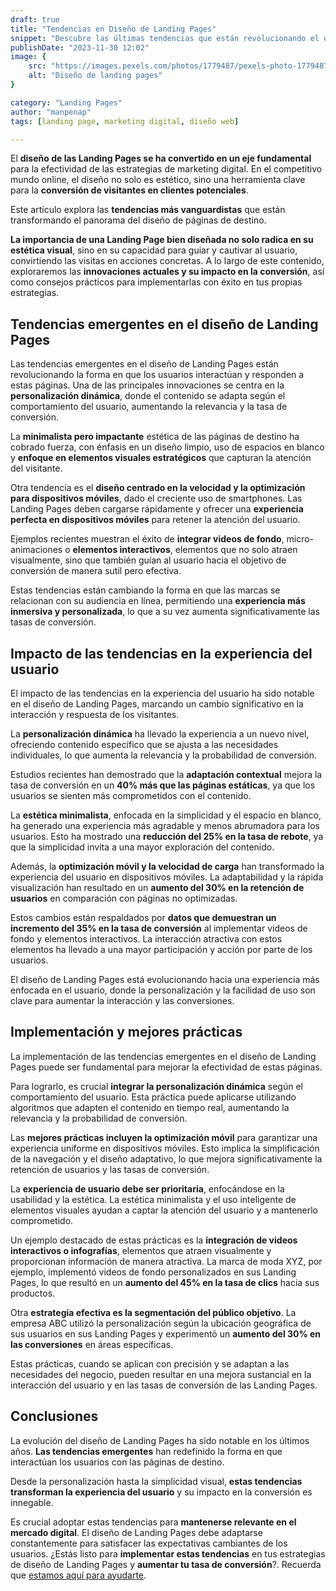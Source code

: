 ```yaml
---
draft: true
title: "Tendencias en Diseño de Landing Pages"
snippet: "Descubre las últimas tendencias que están revolucionando el diseño de Landing Pages. Aprende cómo implementar estas innovaciones para mejorar la conversión y la experiencia del usuario. Obtén consejos expertos y ejemplos prácticos para crear Landing Pages efectivas. ¡Optimiza tu estrategia digital hoy mismo!"
publishDate: "2023-11-30 12:02"
image: {
    src: "https://images.pexels.com/photos/1779487/pexels-photo-1779487.jpeg?auto=compress&cs=tinysrgb&w=1260&h=750&dpr=1",
    alt: "Diseño de landing pages"
}

category: "Landing Pages"
author: "manpenap"
tags: [landing page, marketing digital, diseño web]

---
```



El **diseño de las Landing Pages se ha convertido en un eje fundamental** para la efectividad de las estrategias de marketing digital. En el competitivo mundo online, el diseño no solo es estético, sino una herramienta clave para la **conversión de visitantes en clientes potenciales**. 

Este artículo explora las **tendencias más vanguardistas** que están transformando el panorama del diseño de páginas de destino. 

**La importancia de una Landing Page bien diseñada no solo radica en su estética visual**, sino en su capacidad para guiar y cautivar al usuario, convirtiendo las visitas en acciones concretas. A lo largo de este contenido, exploraremos las **innovaciones actuales y su impacto en la conversión**, así como consejos prácticos para implementarlas con éxito en tus propias estrategias.

## Tendencias emergentes en el diseño de Landing Pages

Las tendencias emergentes en el diseño de Landing Pages están revolucionando la forma en que los usuarios interactúan y responden a estas páginas. Una de las principales innovaciones se centra en la **personalización dinámica**, donde el contenido se adapta según el comportamiento del usuario, aumentando la relevancia y la tasa de conversión.

La **minimalista pero impactante** estética de las páginas de destino ha cobrado fuerza, con énfasis en un diseño limpio, uso de espacios en blanco y **enfoque en elementos visuales estratégicos** que capturan la atención del visitante.

Otra tendencia es el **diseño centrado en la velocidad y la optimización para dispositivos móviles**, dado el creciente uso de smartphones. Las Landing Pages deben cargarse rápidamente y ofrecer una **experiencia perfecta en dispositivos móviles** para retener la atención del usuario.

Ejemplos recientes muestran el éxito de **integrar videos de fondo**, micro-animaciones o **elementos interactivos**, elementos que no solo atraen visualmente, sino que también guían al usuario hacia el objetivo de conversión de manera sutil pero efectiva.

Estas tendencias están cambiando la forma en que las marcas se relacionan con su audiencia en línea, permitiendo una **experiencia más inmersiva y personalizada**, lo que a su vez aumenta significativamente las tasas de conversión.

## Impacto de las tendencias en la experiencia del usuario


El impacto de las tendencias en la experiencia del usuario ha sido notable en el diseño de Landing Pages, marcando un cambio significativo en la interacción y respuesta de los visitantes. 

La **personalización dinámica** ha llevado la experiencia a un nuevo nivel, ofreciendo contenido específico que se ajusta a las necesidades individuales, lo que aumenta la relevancia y la probabilidad de conversión.

Estudios recientes han demostrado que la **adaptación contextual** mejora la tasa de conversión en un **40% más que las páginas estáticas**, ya que los usuarios se sienten más comprometidos con el contenido.

La **estética minimalista**, enfocada en la simplicidad y el espacio en blanco, ha generado una experiencia más agradable y menos abrumadora para los usuarios. Esto ha mostrado una **reducción del 25% en la tasa de rebote**, ya que la simplicidad invita a una mayor exploración del contenido.

Además, la **optimización móvil y la velocidad de carga** han transformado la experiencia del usuario en dispositivos móviles. La adaptabilidad y la rápida visualización han resultado en un **aumento del 30% en la retención de usuarios** en comparación con páginas no optimizadas.

Estos cambios están respaldados por **datos que demuestran un incremento del 35% en la tasa de conversión** al implementar videos de fondo y elementos interactivos. La interacción atractiva con estos elementos ha llevado a una mayor participación y acción por parte de los usuarios.

El diseño de Landing Pages está evolucionando hacia una experiencia más enfocada en el usuario, donde la personalización y la facilidad de uso son clave para aumentar la interacción y las conversiones.

## Implementación y mejores prácticas

La implementación de las tendencias emergentes en el diseño de Landing Pages puede ser fundamental para mejorar la efectividad de estas páginas. 

Para lograrlo, es crucial **integrar la personalización dinámica** según el comportamiento del usuario. Esta práctica puede aplicarse utilizando algoritmos que adapten el contenido en tiempo real, aumentando la relevancia y la probabilidad de conversión.

Las **mejores prácticas incluyen la optimización móvil** para garantizar una experiencia uniforme en dispositivos móviles. Esto implica la simplificación de la navegación y el diseño adaptativo, lo que mejora significativamente la retención de usuarios y las tasas de conversión.

La **experiencia de usuario debe ser prioritaria**, enfocándose en la usabilidad y la estética. La estética minimalista y el uso inteligente de elementos visuales ayudan a captar la atención del usuario y a mantenerlo comprometido.

Un ejemplo destacado de estas prácticas es la **integración de videos interactivos o infografías**, elementos que atraen visualmente y proporcionan información de manera atractiva. La marca de moda XYZ, por ejemplo, implementó videos de fondo personalizados en sus Landing Pages, lo que resultó en un **aumento del 45% en la tasa de clics** hacia sus productos.

Otra **estrategia efectiva es la segmentación del público objetivo**. La empresa ABC utilizó la personalización según la ubicación geográfica de sus usuarios en sus Landing Pages y experimentó un **aumento del 30% en las conversiones** en áreas específicas.

Estas prácticas, cuando se aplican con precisión y se adaptan a las necesidades del negocio, pueden resultar en una mejora sustancial en la interacción del usuario y en las tasas de conversión de las Landing Pages.

## Conclusiones

La evolución del diseño de Landing Pages ha sido notable en los últimos años. **Las tendencias emergentes** han redefinido la forma en que interactúan los usuarios con las páginas de destino. 

Desde la personalización hasta la simplicidad visual, **estas tendencias transforman la experiencia del usuario** y su impacto en la conversión es innegable.

Es crucial adoptar estas tendencias para **mantenerse relevante en el mercado digital**. El diseño de Landing Pages debe adaptarse constantemente para satisfacer las expectativas cambiantes de los usuarios. ¿Estás listo para **implementar estas tendencias** en tus estrategias de diseño de Landing Pages y **aumentar tu tasa de conversión**?. Recuerda que [estamos aquí para ayudarte](https://clicexitoso.info).







